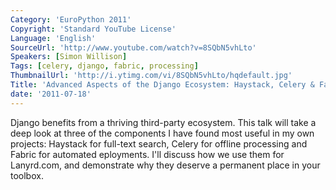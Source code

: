 ```yaml
---
Category: 'EuroPython 2011'
Copyright: 'Standard YouTube License'
Language: 'English'
SourceUrl: 'http://www.youtube.com/watch?v=8SQbN5vhLto'
Speakers: [Simon Willison]
Tags: [celery, django, fabric, processing]
ThumbnailUrl: 'http://i.ytimg.com/vi/8SQbN5vhLto/hqdefault.jpg'
Title: 'Advanced Aspects of the Django Ecosystem: Haystack, Celery & Fabric'
date: '2011-07-18'
---
```

Django benefits from a thriving third-party ecosystem. This talk will take a
deep look at three of the components I have found most useful in my own
projects: Haystack for full-text search, Celery for offline processing and
Fabric for automated eployments. I'll discuss how we use them for Lanyrd.com,
and demonstrate why they deserve a permanent place in your toolbox.

